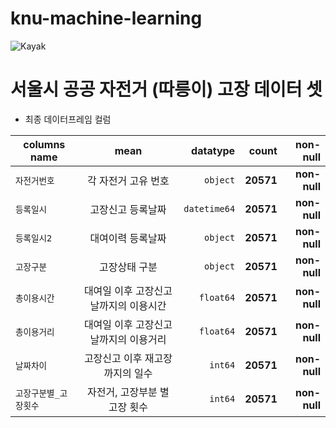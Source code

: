 # knu-machine-learning

![Kayak][logo]

[logo]: https://play-lh.googleusercontent.com/qxPKLrBi-zwgDqsYf9FtbrHuxbkT_VVS1thV6F5bDw-WJvFiD_9LvTz0VejNFtMnmnE "To go kayaking."

# 서울시 공공 자전거 (따릉이) 고장 데이터 셋 

- 최종 데이터프레임 컬럼

| columns name | mean | datatype | count | non-null | 
|---|:---:|---:|---:|---:|
| `자전거번호` | 각 자전거 고유 번호 | `object` |  **20571** |**non-null** |
| `등록일시` | 고장신고 등록날짜 | `datetime64` |  **20571** |**non-null** |
| `등록일시2` | 대여이력 등록날짜 | `object`  |  **20571** |**non-null** |
| `고장구분` | 고장상태 구분 | `object` | **20571** |**non-null** |
| `총이용시간` | 대여일 이후 고장신고 날까지의 이용시간 | `float64` | **20571** |**non-null** |
| `총이용거리` | 대여일 이후 고장신고 날까지의 이용거리 | `float64` | **20571** |**non-null** |
| `날짜차이` | 고장신고 이후 재고장까지의 일수 |`int64`  | **20571** |**non-null** |
| `고장구분별_고장횟수` | 자전거, 고장부분 별 고장 횟수 | `int64` | **20571** |**non-null** |



